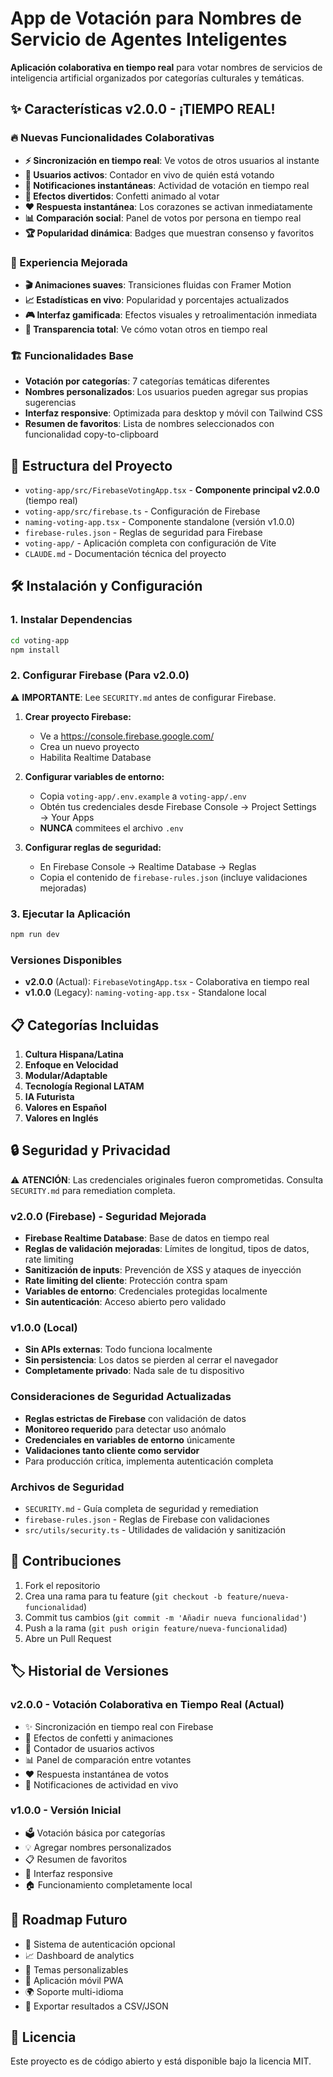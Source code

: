 # App de Votación para Nombres de Servicio de Agentes Inteligentes

**Aplicación colaborativa en tiempo real** para votar nombres de servicios de inteligencia artificial organizados por categorías culturales y temáticas.

## ✨ Características v2.0.0 - ¡TIEMPO REAL!

### 🔥 Nuevas Funcionalidades Colaborativas
- **⚡ Sincronización en tiempo real**: Ve votos de otros usuarios al instante
- **👥 Usuarios activos**: Contador en vivo de quién está votando
- **🔔 Notificaciones instantáneas**: Actividad de votación en tiempo real  
- **🎊 Efectos divertidos**: Confetti animado al votar
- **❤️ Respuesta instantánea**: Los corazones se activan inmediatamente
- **📊 Comparación social**: Panel de votos por persona en tiempo real
- **🏆 Popularidad dinámica**: Badges que muestran consenso y favoritos

### 💫 Experiencia Mejorada
- **🎬 Animaciones suaves**: Transiciones fluidas con Framer Motion
- **📈 Estadísticas en vivo**: Popularidad y porcentajes actualizados
- **🎮 Interfaz gamificada**: Efectos visuales y retroalimentación inmediata
- **👀 Transparencia total**: Ve cómo votan otros en tiempo real

### 🏗️ Funcionalidades Base
- **Votación por categorías**: 7 categorías temáticas diferentes
- **Nombres personalizados**: Los usuarios pueden agregar sus propias sugerencias
- **Interfaz responsive**: Optimizada para desktop y móvil con Tailwind CSS
- **Resumen de favoritos**: Lista de nombres seleccionados con funcionalidad copy-to-clipboard

## 📁 Estructura del Proyecto

- `voting-app/src/FirebaseVotingApp.tsx` - **Componente principal v2.0.0** (tiempo real)
- `voting-app/src/firebase.ts` - Configuración de Firebase  
- `naming-voting-app.tsx` - Componente standalone (versión v1.0.0)
- `firebase-rules.json` - Reglas de seguridad para Firebase
- `voting-app/` - Aplicación completa con configuración de Vite
- `CLAUDE.md` - Documentación técnica del proyecto

## 🛠️ Instalación y Configuración

### 1. Instalar Dependencias

```bash
cd voting-app
npm install
```

### 2. Configurar Firebase (Para v2.0.0)

⚠️ **IMPORTANTE**: Lee `SECURITY.md` antes de configurar Firebase.

1. **Crear proyecto Firebase:**
   - Ve a https://console.firebase.google.com/
   - Crea un nuevo proyecto
   - Habilita Realtime Database

2. **Configurar variables de entorno:**
   - Copia `voting-app/.env.example` a `voting-app/.env`
   - Obtén tus credenciales desde Firebase Console → Project Settings → Your Apps
   - **NUNCA** commitees el archivo `.env`

3. **Configurar reglas de seguridad:**
   - En Firebase Console → Realtime Database → Reglas  
   - Copia el contenido de `firebase-rules.json` (incluye validaciones mejoradas)

### 3. Ejecutar la Aplicación

```bash
npm run dev
```

### Versiones Disponibles

- **v2.0.0** (Actual): `FirebaseVotingApp.tsx` - Colaborativa en tiempo real
- **v1.0.0** (Legacy): `naming-voting-app.tsx` - Standalone local

## 📋 Categorías Incluidas

1. **Cultura Hispana/Latina**
2. **Enfoque en Velocidad**
3. **Modular/Adaptable**
4. **Tecnología Regional LATAM**
5. **IA Futurista**
6. **Valores en Español**
7. **Valores en Inglés**

## 🔒 Seguridad y Privacidad

⚠️ **ATENCIÓN**: Las credenciales originales fueron comprometidas. Consulta `SECURITY.md` para remediation completa.

### v2.0.0 (Firebase) - Seguridad Mejorada
- **Firebase Realtime Database**: Base de datos en tiempo real
- **Reglas de validación mejoradas**: Límites de longitud, tipos de datos, rate limiting
- **Sanitización de inputs**: Prevención de XSS y ataques de inyección
- **Rate limiting del cliente**: Protección contra spam
- **Variables de entorno**: Credenciales protegidas localmente
- **Sin autenticación**: Acceso abierto pero validado

### v1.0.0 (Local)
- **Sin APIs externas**: Todo funciona localmente
- **Sin persistencia**: Los datos se pierden al cerrar el navegador
- **Completamente privado**: Nada sale de tu dispositivo

### Consideraciones de Seguridad Actualizadas
- **Reglas estrictas de Firebase** con validación de datos
- **Monitoreo requerido** para detectar uso anómalo
- **Credenciales en variables de entorno** únicamente
- **Validaciones tanto cliente como servidor**
- Para producción crítica, implementa autenticación completa

### Archivos de Seguridad
- `SECURITY.md` - Guía completa de seguridad y remediation
- `firebase-rules.json` - Reglas de Firebase con validaciones
- `src/utils/security.ts` - Utilidades de validación y sanitización

## 🤝 Contribuciones

1. Fork el repositorio
2. Crea una rama para tu feature (`git checkout -b feature/nueva-funcionalidad`)
3. Commit tus cambios (`git commit -m 'Añadir nueva funcionalidad'`)
4. Push a la rama (`git push origin feature/nueva-funcionalidad`)
5. Abre un Pull Request

## 🏷️ Historial de Versiones

### v2.0.0 - Votación Colaborativa en Tiempo Real (Actual)
- ✨ Sincronización en tiempo real con Firebase
- 🎊 Efectos de confetti y animaciones
- 👥 Contador de usuarios activos
- 📊 Panel de comparación entre votantes
- ❤️ Respuesta instantánea de votos
- 🔔 Notificaciones de actividad en vivo

### v1.0.0 - Versión Inicial 
- 🗳️ Votación básica por categorías
- 💡 Agregar nombres personalizados  
- 📋 Resumen de favoritos
- 📱 Interfaz responsive
- 🏠 Funcionamiento completamente local

## 🚀 Roadmap Futuro

- 🔐 Sistema de autenticación opcional
- 📈 Dashboard de analytics
- 🎨 Temas personalizables
- 📱 Aplicación móvil PWA
- 🌍 Soporte multi-idioma
- 💾 Exportar resultados a CSV/JSON

## 📄 Licencia

Este proyecto es de código abierto y está disponible bajo la licencia MIT.
